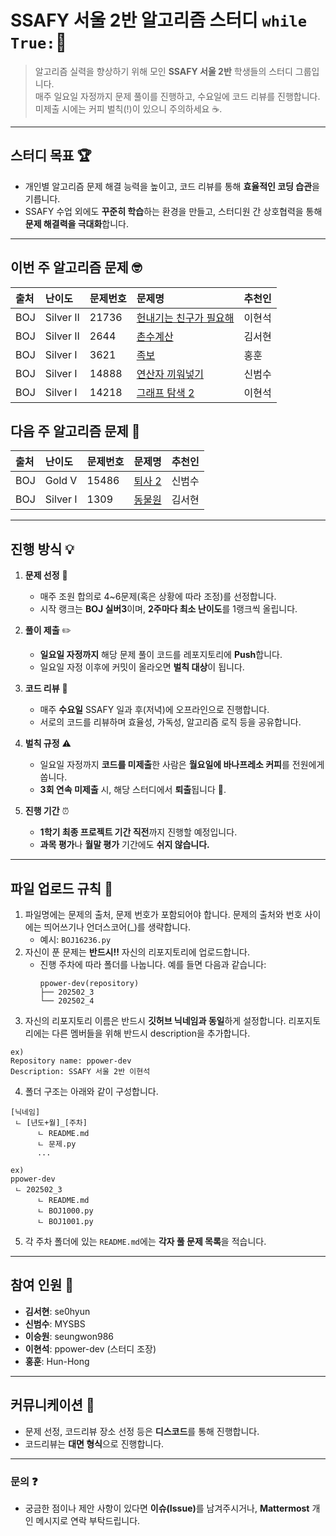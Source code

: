 # SSAFY 서울 2반 알고리즘 스터디 `while True:`🚀

> 알고리즘 실력을 향상하기 위해 모인 **SSAFY 서울 2반** 학생들의 스터디 그룹입니다.  
> 매주 일요일 자정까지 문제 풀이를 진행하고, 수요일에 코드 리뷰를 진행합니다.  
> 미제출 시에는 커피 벌칙(!)이 있으니 주의하세요 ☕.

---

## 스터디 목표 🏆
- 개인별 알고리즘 문제 해결 능력을 높이고, 코드 리뷰를 통해 **효율적인 코딩 습관**을 기릅니다.
- SSAFY 수업 외에도 **꾸준히 학습**하는 환경을 만들고, 스터디원 간 상호협력을 통해 **문제 해결력을 극대화**합니다.

---

## 이번 주 알고리즘 문제 🤓
|출처|난이도|문제번호|문제명|추천인|
|:---|:---|:---|:---|:---|
|BOJ|Silver II|21736|[헌내기는 친구가 필요해](https://www.acmicpc.net/problem/21736)|이현석|
|BOJ|Silver II|2644|[촌수계산](https://www.acmicpc.net/problem/2644)|김서현|
|BOJ|Silver I|3621|[족보](https://www.acmicpc.net/problem/3621)|홍훈|
|BOJ|Silver I|14888|[연산자 끼워넣기](https://www.acmicpc.net/problem/14888)|신범수|
|BOJ|Silver I|14218|[그래프 탐색 2](https://www.acmicpc.net/problem/14218)|이현석|

## 다음 주 알고리즘 문제 🎯
|출처|난이도|문제번호|문제명|추천인|
|:---|:---|:---|:---|:---|
|BOJ|Gold V|15486|[퇴사 2](https://www.acmicpc.net/problem/15486)|신범수|
|BOJ|Silver I| 1309|[동물원](https://www.acmicpc.net/problem/1309)|김서현|

---

## 진행 방식 💡

1. **문제 선정** 🎯  
   - 매주 조원 합의로 4~6문제(혹은 상황에 따라 조정)를 선정합니다.  
   - 시작 랭크는 **BOJ 실버3**이며, **2주마다 최소 난이도**를 1랭크씩 올립니다.

2. **풀이 제출** ✏️  
   - **일요일 자정까지** 해당 문제 풀이 코드를 레포지토리에 **Push**합니다.  
   - 일요일 자정 이후에 커밋이 올라오면 **벌칙 대상**이 됩니다.

3. **코드 리뷰** 💬  
   - 매주 **수요일** SSAFY 일과 후(저녁)에 오프라인으로 진행합니다.  
   - 서로의 코드를 리뷰하며 효율성, 가독성, 알고리즘 로직 등을 공유합니다.

4. **벌칙 규정** ⚠️  
   - 일요일 자정까지 **코드를 미제출**한 사람은 **월요일에 바나프레소 커피**를 전원에게 쏩니다.  
   - **3회 연속 미제출** 시, 해당 스터디에서 **퇴출**됩니다 🚫.

5. **진행 기간** ⏰  
   - **1학기 최종 프로젝트 기간 직전**까지 진행할 예정입니다.  
   - **과목 평가**나 **월말 평가** 기간에도 **쉬지 않습니다.**

---

## 파일 업로드 규칙 📂
1. 파일명에는 문제의 출처, 문제 번호가 포함되어야 합니다. 문제의 출처와 번호 사이에는 띄어쓰기나 언더스코어(_)를 생략합니다.  
   - 예시: `BOJ16236.py`
2. 자신이 푼 문제는 **반드시!!** 자신의 리포지토리에 업로드합니다.  
   - 진행 주차에 따라 폴더를 나눕니다. 예를 들면 다음과 같습니다:
     ```
     ppower-dev(repository)
     ├── 202502_3
     └── 202502_4
     ```
3. 자신의 리포지토리 이름은 반드시 **깃허브 닉네임과 동일**하게 설정합니다. 리포지토리에는 다른 멤버들을 위해 반드시 description을 추가합니다.
```
ex)
Repository name: ppower-dev
Description: SSAFY 서울 2반 이현석
```

4. 폴더 구조는 아래와 같이 구성합니다.
```
[닉네임]
 ㄴ [년도+월]_[주차]
      ㄴ README.md
      ㄴ 문제.py
      ...

ex)
ppower-dev
 ㄴ 202502_3
      ㄴ README.md
      ㄴ BOJ1000.py
      ㄴ BOJ1001.py
```
5. 각 주차 폴더에 있는 `README.md`에는 **각자 풀 문제 목록**을 적습니다.

---

## 참여 인원 🙋
- **김서현**: se0hyun
- **신범수**: MYSBS
- **이승원**: seungwon986
- **이현석**: ppower-dev (스터디 조장)
- **홍훈**: Hun-Hong

---

## 커뮤니케이션 💭
- 문제 선정, 코드리뷰 장소 선정 등은 **디스코드**를 통해 진행합니다.
- 코드리뷰는 **대면 형식**으로 진행합니다.

---

### 문의 ❓
- 궁금한 점이나 제안 사항이 있다면 <strong>이슈(Issue)</strong>를 남겨주시거나, **Mattermost** 개인 메시지로 연락 부탁드립니다.
